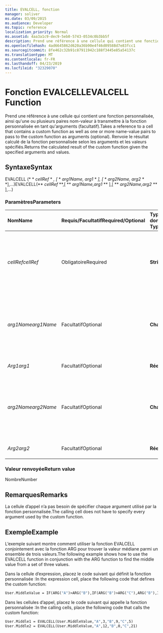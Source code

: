 ```yaml
---
title: EVALCELL, fonction
manager: soliver
ms.date: 03/09/2015
ms.audience: Developer
ms.topic: reference
localization_priority: Normal
ms.assetid: 4aa3a1c9-dec9-5eb0-5743-0534c0b3bb5f
description: Prend une référence à une cellule qui contient une fonction personnalisée, ainsi qu'une ou plusieurs paires nom-valeur à transmettre à la fonction personnalisée en tant qu'arguments (facultatif). Renvoie le résultat calculé de la fonction personnalisée selon les arguments et les valeurs spécifiés.
ms.openlocfilehash: 4ad6645862d620a36b90e4f46d09588d7e83fcc1
ms.sourcegitcommit: 8fe462c32b91c87911942c188f3445e85a54137c
ms.translationtype: MT
ms.contentlocale: fr-FR
ms.lasthandoff: 04/23/2019
ms.locfileid: "32329070"
---
```

# <a name="evalcell-function"></a><span data-ttu-id="716eb-104">Fonction EVALCELL</span><span class="sxs-lookup"><span data-stu-id="716eb-104">EVALCELL Function</span></span>

<span data-ttu-id="716eb-105">Prend une référence à une cellule qui contient une fonction personnalisée, ainsi qu'une ou plusieurs paires nom-valeur à transmettre à la fonction personnalisée en tant qu'arguments (facultatif).</span><span class="sxs-lookup"><span data-stu-id="716eb-105">Takes a reference to a cell that contains a custom function as well as one or more name-value pairs to pass to the custom function as arguments (optional).</span></span> <span data-ttu-id="716eb-106">Renvoie le résultat calculé de la fonction personnalisée selon les arguments et les valeurs spécifiés.</span><span class="sxs-lookup"><span data-stu-id="716eb-106">Returns the calculated result of the custom function given the specified arguments and values.</span></span>
  
## <a name="syntax"></a><span data-ttu-id="716eb-107">Syntaxe</span><span class="sxs-lookup"><span data-stu-id="716eb-107">Syntax</span></span>

<span data-ttu-id="716eb-108">EVALCELL (\* \* *cellRef* \* *, [* \* *arg1Name, arg1* \* *], [* \* *arg2Name, arg2* \* \*],...)</span><span class="sxs-lookup"><span data-stu-id="716eb-108">EVALCELL(\*\* *cellRef* \*\*,[ \*\* *arg1Name,arg1* \*\* ],[ \*\* *arg2Name,arg2* \*\* ],…)</span></span> 
  
### <a name="parameters"></a><span data-ttu-id="716eb-109">Paramètres</span><span class="sxs-lookup"><span data-stu-id="716eb-109">Parameters</span></span>

|<span data-ttu-id="716eb-110">**Nom**</span><span class="sxs-lookup"><span data-stu-id="716eb-110">**Name**</span></span>|<span data-ttu-id="716eb-111">**Requis/Facultatif**</span><span class="sxs-lookup"><span data-stu-id="716eb-111">**Required/Optional**</span></span>|<span data-ttu-id="716eb-112">**Type de données**</span><span class="sxs-lookup"><span data-stu-id="716eb-112">**Data Type**</span></span>|<span data-ttu-id="716eb-113">**Description**</span><span class="sxs-lookup"><span data-stu-id="716eb-113">**Description**</span></span>|
|:-----|:-----|:-----|:-----|
| <span data-ttu-id="716eb-114">_cellRef_</span><span class="sxs-lookup"><span data-stu-id="716eb-114">_cellRef_</span></span> <br/> |<span data-ttu-id="716eb-115">Obligatoire</span><span class="sxs-lookup"><span data-stu-id="716eb-115">Required</span></span>  <br/> |<span data-ttu-id="716eb-116">**String**</span><span class="sxs-lookup"><span data-stu-id="716eb-116">**String**</span></span> <br/> |<span data-ttu-id="716eb-117">Référence à la cellule contenant la fonction personnalisée.</span><span class="sxs-lookup"><span data-stu-id="716eb-117">A reference to the cell that contains the custom function.</span></span> <span data-ttu-id="716eb-118">Les références inter-feuilles sont acceptées.</span><span class="sxs-lookup"><span data-stu-id="716eb-118">Cross-sheet references are allowed.</span></span>  <br/> |
| <span data-ttu-id="716eb-119">_arg1Name_</span><span class="sxs-lookup"><span data-stu-id="716eb-119">_arg1Name_</span></span> <br/> |<span data-ttu-id="716eb-120">Facultatif</span><span class="sxs-lookup"><span data-stu-id="716eb-120">Optional</span></span>  <br/> |<span data-ttu-id="716eb-121">**Chaîne**</span><span class="sxs-lookup"><span data-stu-id="716eb-121">**String**</span></span> <br/> |<span data-ttu-id="716eb-122">Nom du premier argument à transmettre à la fonction personnalisée.</span><span class="sxs-lookup"><span data-stu-id="716eb-122">The name of the first argument to be passed to the custom function.</span></span> <span data-ttu-id="716eb-123">Les espaces sont acceptés.</span><span class="sxs-lookup"><span data-stu-id="716eb-123">Spaces are allowed.</span></span>  <br/> |
| <span data-ttu-id="716eb-124">_Arg1_</span><span class="sxs-lookup"><span data-stu-id="716eb-124">_arg1_</span></span> <br/> |<span data-ttu-id="716eb-125">Facultatif</span><span class="sxs-lookup"><span data-stu-id="716eb-125">Optional</span></span>  <br/> |<span data-ttu-id="716eb-126">**Réelle**</span><span class="sxs-lookup"><span data-stu-id="716eb-126">**Varies**</span></span> <br/> |<span data-ttu-id="716eb-127">Valeur du paramètre _Arg1_ .</span><span class="sxs-lookup"><span data-stu-id="716eb-127">Value of the  _arg1_ parameter.</span></span>  <br/> |
| <span data-ttu-id="716eb-128">_arg2Name_</span><span class="sxs-lookup"><span data-stu-id="716eb-128">_arg2Name_</span></span> <br/> |<span data-ttu-id="716eb-129">Facultatif</span><span class="sxs-lookup"><span data-stu-id="716eb-129">Optional</span></span>  <br/> |<span data-ttu-id="716eb-130">**Chaîne**</span><span class="sxs-lookup"><span data-stu-id="716eb-130">**String**</span></span> <br/> |<span data-ttu-id="716eb-131">Nom du deuxième argument à transmettre à la fonction personnalisée.</span><span class="sxs-lookup"><span data-stu-id="716eb-131">The name of the second argument to be passed to the custom function.</span></span> <span data-ttu-id="716eb-132">Les espaces sont acceptés.</span><span class="sxs-lookup"><span data-stu-id="716eb-132">Spaces are allowed.</span></span>  <br/> |
| <span data-ttu-id="716eb-133">_Arg2_</span><span class="sxs-lookup"><span data-stu-id="716eb-133">_arg2_</span></span> <br/> |<span data-ttu-id="716eb-134">Facultatif</span><span class="sxs-lookup"><span data-stu-id="716eb-134">Optional</span></span>  <br/> |<span data-ttu-id="716eb-135">**Réelle**</span><span class="sxs-lookup"><span data-stu-id="716eb-135">**Varies**</span></span> <br/> |<span data-ttu-id="716eb-136">Valeur du paramètre _Arg2_ .</span><span class="sxs-lookup"><span data-stu-id="716eb-136">Value of the  _arg2_ parameter.</span></span>  <br/> |
   
### <a name="return-value"></a><span data-ttu-id="716eb-137">Valeur renvoyée</span><span class="sxs-lookup"><span data-stu-id="716eb-137">Return value</span></span>

<span data-ttu-id="716eb-138">Nombre</span><span class="sxs-lookup"><span data-stu-id="716eb-138">Number</span></span>
  
## <a name="remarks"></a><span data-ttu-id="716eb-139">Remarques</span><span class="sxs-lookup"><span data-stu-id="716eb-139">Remarks</span></span>

<span data-ttu-id="716eb-140">La cellule d’appel n’a pas besoin de spécifier chaque argument utilisé par la fonction personnalisée.</span><span class="sxs-lookup"><span data-stu-id="716eb-140">The calling cell does not have to specify every argument used by the custom function.</span></span> 
  
## <a name="example"></a><span data-ttu-id="716eb-141">Exemple</span><span class="sxs-lookup"><span data-stu-id="716eb-141">Example</span></span>

<span data-ttu-id="716eb-142">L’exemple suivant montre comment utiliser la fonction EVALCELL conjointement avec la fonction ARG pour trouver la valeur médiane parmi un ensemble de trois valeurs.</span><span class="sxs-lookup"><span data-stu-id="716eb-142">The following example shows how to use the EVALCELL function in conjunction with the ARG function to find the middle value from a set of three values.</span></span> 
  
<span data-ttu-id="716eb-143">Dans la cellule d’expression, placez le code suivant qui définit la fonction personnalisée :</span><span class="sxs-lookup"><span data-stu-id="716eb-143">In the expression cell, place the following code that defines the custom function:</span></span> 
  
```vb
User.MiddleValue = IF(ARG("A")>ARG("B"),IF(ARG("B")>ARG("C"),ARG("B"),IF(ARG("A")>ARG("C"),ARG("C"),ARG("A"))),IF(ARG("A")>ARG("C"),ARG("A"),IF(ARG("B")>ARG("C"),ARG("C"),ARG("B"))))
```

<span data-ttu-id="716eb-144">Dans les cellules d’appel, placez le code suivant qui appelle la fonction personnalisée :</span><span class="sxs-lookup"><span data-stu-id="716eb-144">In the calling cells, place the following code that calls the custom function:</span></span>
  
```vb
User.Middle1 = EVALCELL(User.MiddleValue,"A",3,"B",9,"C",5) 
User.Middle2 = EVALCELL(User.MiddleValue,"A",12,"B",0,"C",21) 

```


